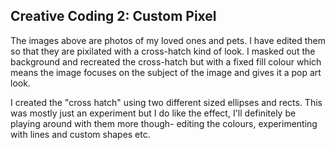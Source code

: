 ## Creative Coding 2: Custom Pixel

The images above are photos of my loved ones and pets. I have edited them so that they are pixilated with a cross-hatch kind of look. I masked out the background and recreated the cross-hatch but with a fixed fill colour which means the image focuses on the subject of the image and gives it a pop art look.

I created the "cross hatch" using two different sized ellipses and rects. This was mostly just an experiment but I do like the effect, I'll definitely be playing around with them more though- editing the colours, experimenting with lines and custom shapes etc.